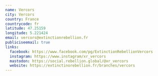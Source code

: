 ```yaml
---
name: Vercors
city: Vercors
country: France
countrycode: fr
latitude: 47.25159
longitude: 5.221424
email: vercors@extinctionrebellion.fr
publiciseemail: true
links:
  facebook: https://www.facebook.com/pg/ExtinctionRebellionVercors
  instagram: https://www.instagram/xr_vercors
  mastodon: https://social.rebellion.global/@xr_vercors
  website: https://extinctinorebellion.fr/branches/vercors
---
```


